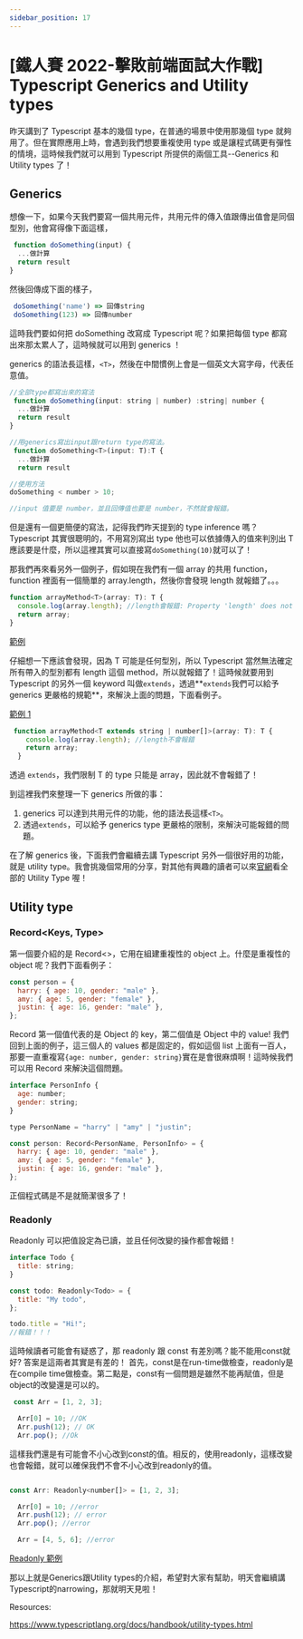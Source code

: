 ```yaml
---
sidebar_position: 17
---
```


# [鐵人賽 2022-擊敗前端面試大作戰] Typescript Generics and Utility types

昨天講到了 Typescript 基本的幾個 type，在普通的場景中使用那幾個 type 就夠用了。但在實際應用上時，會遇到我們想要重複使用 type 或是讓程式碼更有彈性的情境，這時候我們就可以用到 Typescript 所提供的兩個工具--Generics 和 Utility types 了！

## Generics

想像一下，如果今天我們要寫一個共用元件，共用元件的傳入值跟傳出值會是同個型別，他會寫得像下面這樣，

```js
 function doSomething(input) {
  ...做計算
  return result
}
```

然後回傳成下面的樣子，

```js
 doSomething('name') => 回傳string
 doSomething(123) => 回傳number

```

這時我們要如何把 doSomething 改寫成 Typescript 呢？如果把每個 type 都寫出來那太累人了，這時候就可以用到 generics ！

generics 的語法長這樣，`<T>`，然後在中間慣例上會是一個英文大寫字母，代表任意值。

```js
//全部type都寫出來的寫法
 function doSomething(input: string | number) :string| number {
  ...做計算
  return result
}

```

```js
//用generics寫出input跟return type的寫法。
 function doSomething<T>(input: T):T {
  ...做計算
  return result
```

```js
//使用方法
doSomething < number > 10;

//input 值要是 number，並且回傳值也要是 number，不然就會報錯。
```

但是還有一個更簡便的寫法，記得我們昨天提到的 type inference 嗎？Typescript 其實很聰明的，不用寫別寫出 type 他也可以依據傳入的值來判別出 T 應該要是什麼，所以這裡其實可以直接寫`doSomething(10)`就可以了！

那我們再來看另外一個例子，假如現在我們有一個 array 的共用 function，function 裡面有一個簡單的 array.length，然後你會發現 length 就報錯了。。。

```js
function arrayMethod<T>(array: T): T {
  console.log(array.length); //length會報錯: Property 'length' does not exist on type 'T'.
  return array;
}
```

[範例](https://codesandbox.io/s/festive-nobel-m5joc1)

仔細想一下應該會發現，因為 T 可能是任何型別，所以 Typescript 當然無法確定所有帶入的型別都有 length 這個 method，所以就報錯了！這時候就要用到 Typescript 的另外一個 keyword 叫做`extends`，透過**`extends`我們可以給予 generics 更嚴格的規範**，來解決上面的問題，下面看例子。

[範例 1](https://codesandbox.io/s/delicate-thunder-9j81rt)

```js
 function arrayMethod<T extends string | number[]>(array: T): T {
    console.log(array.length); //length不會報錯
    return array;
  }

```

透過 `extends`，我們限制 T 的 type 只能是 array，因此就不會報錯了！

到這裡我們來整理一下 generics 所做的事：

1. generics 可以達到共用元件的功能，他的語法長這樣`<T>`。
2. 透過`extends`，可以給予 generics type 更嚴格的限制，來解決可能報錯的問題。

在了解 generics 後，下面我們會繼續去講 Typescript 另外一個很好用的功能，就是 utility type。我會挑幾個常用的分享，對其他有興趣的讀者可以來[官網](https://www.typescriptlang.org/docs/handbook/utility-types.html)看全部的 Utility Type 喔！

## Utility type

### Record<Keys, Type>

第一個要介紹的是 Record<>，它用在組建重複性的 object 上。什麼是重複性的 object 呢？我們下面看例子：

```js
const person = {
  harry: { age: 10, gender: "male" },
  amy: { age: 5, gender: "female" },
  justin: { age: 16, gender: "male" },
};
```

Record 第一個值代表的是 Object 的 key，第二個值是 Object 中的 value! 我們回到上面的例子，這三個人的 values 都是固定的，假如這個 list 上面有一百人，那要一直重複寫`{age: number, gender: string}`實在是會很麻煩啊！這時候我們可以用 Record 來解決這個問題。

```js
interface PersonInfo {
  age: number;
  gender: string;
}

type PersonName = "harry" | "amy" | "justin";

const person: Record<PersonName, PersonInfo> = {
  harry: { age: 10, gender: "male" },
  amy: { age: 5, gender: "female" },
  justin: { age: 16, gender: "male" },
};
```

正個程式碼是不是就簡潔很多了！

### Readonly<Type>

Readonly 可以把值設定為已讀，並且任何改變的操作都會報錯！

```js
interface Todo {
  title: string;
}

const todo: Readonly<Todo> = {
  title: "My todo",
};

todo.title = "Hi!";
//報錯！！！
```

這時候讀者可能會有疑惑了，那 readonly 跟 const 有差別嗎？能不能用const就好?
答案是這兩者其實是有差的！ 首先，const是在run-time做檢查，readonly是在compile time做檢查。第二點是，const有一個問題是雖然不能再賦值，但是object的改變還是可以的。

```js
 const Arr = [1, 2, 3];

  Arr[0] = 10; //OK
  Arr.push(12); // OK
  Arr.pop(); //Ok

```

這樣我們還是有可能會不小心改到const的值。相反的，使用readonly，這樣改變也會報錯，就可以確保我們不會不小心改到readonly的值。

```js

const Arr: Readonly<number[]> = [1, 2, 3];

  Arr[0] = 10; //error
  Arr.push(12); // error
  Arr.pop(); //error

  Arr = [4, 5, 6]; //error

```
[Readonly 範例](https://codesandbox.io/s/loving-merkle-w75mjs)

那以上就是Generics跟Utility types的介紹，希望對大家有幫助，明天會繼續講Typescript的narrowing，那就明天見啦！


Resources:


https://www.typescriptlang.org/docs/handbook/utility-types.html